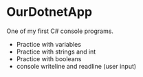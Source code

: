 # OurDotnetApp
One of my first C# console programs.  
- Practice with variables 
- Practice with strings and int 
- Practice with booleans 
- console writeline and readline (user input)
